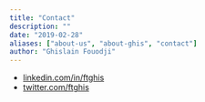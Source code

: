 ```yaml
---
title: "Contact"
description: ""
date: "2019-02-28"
aliases: ["about-us", "about-ghis", "contact"]
author: "Ghislain Fouodji"
---
```


- [linkedin.com/in/ftghis](https://linkedin.com/in/ftghis)
- [twitter.com/ftghis](twitter.com/ftghis)
